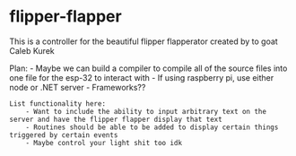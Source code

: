 # flipper-flapper
This is a controller for the beautiful flipper flapperator created by to goat Caleb Kurek


Plan:
    - Maybe we can build a compiler to compile all of the source files into one file for the esp-32 to interact with
    - If using raspberry pi, use either node or .NET server
    - Frameworks??

    List functionality here:
        - Want to include the ability to input arbitrary text on the server and have the flipper flapper display that text
        - Routines should be able to be added to display certain things triggered by certain events
        - Maybe control your light shit too idk